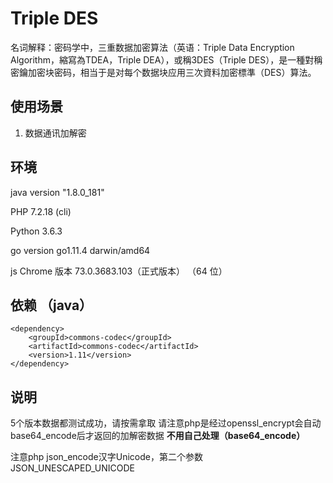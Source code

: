 # Triple DES
名词解释：密码学中，三重数据加密算法（英语：Triple Data Encryption Algorithm，縮寫為TDEA，Triple DEA），或稱3DES（Triple DES），是一種對稱密鑰加密块密码，相当于是对每个数据块应用三次資料加密標準（DES）算法。

## 使用场景
1. 数据通讯加解密

## 环境
java version "1.8.0_181"

PHP 7.2.18 (cli)

Python 3.6.3

go version go1.11.4 darwin/amd64

js Chrome 版本 73.0.3683.103（正式版本） （64 位）

## 依赖 （java）
```
<dependency>
    <groupId>commons-codec</groupId>
    <artifactId>commons-codec</artifactId>
    <version>1.11</version>
</dependency>
```
## 说明
5个版本数据都测试成功，请按需拿取
请注意php是经过openssl_encrypt会自动base64_encode后才返回的加解密数据
**不用自己处理（base64_encode）**

注意php json_encode汉字Unicode，第二个参数 JSON_UNESCAPED_UNICODE


